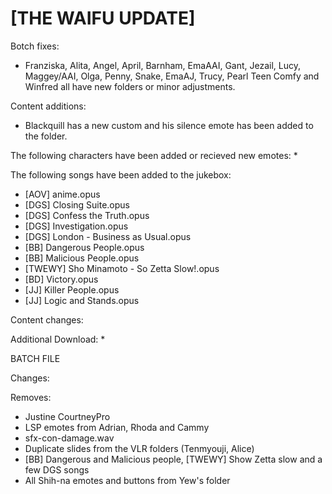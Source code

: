 # [THE WAIFU UPDATE]

Botch fixes:
  * Franziska, Alita, Angel, April, Barnham, EmaAAI, Gant, Jezail, Lucy, Maggey/AAI,
    Olga, Penny, Snake, EmaAJ, Trucy, Pearl Teen Comfy and Winfred all have new folders or minor adjustments.

  
Content additions:
   * Blackquill has a new custom and his silence emote has been added to the folder.
   

The following characters have been added or recieved new emotes:
   * 

The following songs have been added to the jukebox:
   * [AOV] anime.opus
   * [DGS] Closing Suite.opus
   * [DGS] Confess the Truth.opus
   * [DGS] Investigation.opus
   * [DGS] London - Business as Usual.opus
   * [BB] Dangerous People.opus
   * [BB] Malicious People.opus
   * [TWEWY] Sho Minamoto - So Zetta Slow!.opus
   * [BD] Victory.opus
   * [JJ] Killer People.opus
   * [JJ] Logic and Stands.opus

Content changes:


Additional Download:
  * 
 
BATCH FILE

  
Changes:

Removes:
   * Justine CourtneyPro
   * LSP emotes from Adrian, Rhoda and Cammy
   * sfx-con-damage.wav
   * Duplicate slides from the VLR folders (Tenmyouji, Alice)
   * [BB] Dangerous and Malicious people, [TWEWY] Show Zetta slow and a few DGS songs
   * All Shih-na emotes and buttons from Yew's folder